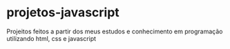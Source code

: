 # projetos-javascript 
Projeitos feitos a partir dos meus estudos e conhecimento em programação utilizando html, css e javascript
